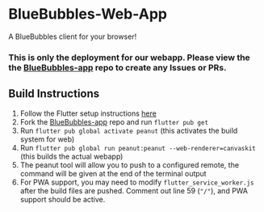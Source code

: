 # BlueBubbles-Web-App
A BlueBubbles client for your browser!

### This is only the deployment for our webapp. Please view the the [BlueBubbles-app](https://github.com/BlueBubblesApp/bluebubbles-app) repo to create any Issues or PRs.

## Build Instructions

1. Follow the Flutter setup instructions [here](https://flutter.dev/docs/get-started/install)
2. Fork the [BlueBubbles-app](https://github.com/BlueBubblesApp/bluebubbles-app) repo and run `flutter pub get`
3. Run `flutter pub global activate peanut` (this activates the build system for web)
4. Run `flutter pub global run peanut:peanut --web-renderer=canvaskit` (this builds the actual webapp)
5. The peanut tool will allow you to push to a configured remote, the command will be given at the end of the terminal output
6. For PWA support, you may need to modify `flutter_service_worker.js` after the build files are pushed. Comment out line 59 (`"/"`), and PWA support should be active.

